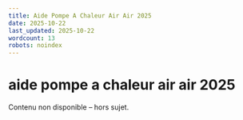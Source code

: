 ```yaml
---
title: Aide Pompe A Chaleur Air Air 2025
date: 2025-10-22
last_updated: 2025-10-22
wordcount: 13
robots: noindex
---
```


# aide pompe a chaleur air air 2025

Contenu non disponible – hors sujet.